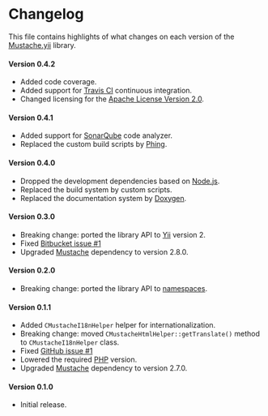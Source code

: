 # Changelog
This file contains highlights of what changes on each version of the [Mustache.yii](https://packagist.org/packages/cedx/yii2-mustache) library.

#### Version 0.4.2
- Added code coverage.
- Added support for [Travis CI](https://travis-ci.org) continuous integration.
- Changed licensing for the [Apache License Version 2.0](http://www.apache.org/licenses/LICENSE-2.0).

#### Version 0.4.1
- Added support for [SonarQube](http://www.sonarqube.org) code analyzer.
- Replaced the custom build scripts by [Phing](https://www.phing.info).

#### Version 0.4.0
- Dropped the development dependencies based on [Node.js](https://nodejs.org).
- Replaced the build system by custom scripts.
- Replaced the documentation system by [Doxygen](http://www.doxygen.org).

#### Version 0.3.0
- Breaking change: ported the library API to [Yii](http://www.yiiframework.com) version 2.
- Fixed [Bitbucket issue #1](https://bitbucket.org/cedx/mustache.yii/issue/1)
- Upgraded [Mustache](https://github.com/bobthecow/mustache.php) dependency to version 2.8.0.

#### Version 0.2.0
- Breaking change: ported the library API to [namespaces](http://php.net/manual/en/language.namespaces.php).

#### Version 0.1.1
- Added `CMustacheI18nHelper` helper for internationalization.
- Breaking change: moved `CMustacheHtmlHelper::getTranslate()` method to `CMustacheI18nHelper` class.
- Fixed [GitHub issue #1](https://github.com/cedx/mustache.yii/issues/1)
- Lowered the required [PHP](http://php.net) version.
- Upgraded [Mustache](https://github.com/bobthecow/mustache.php) dependency to version 2.7.0.

#### Version 0.1.0
- Initial release.
